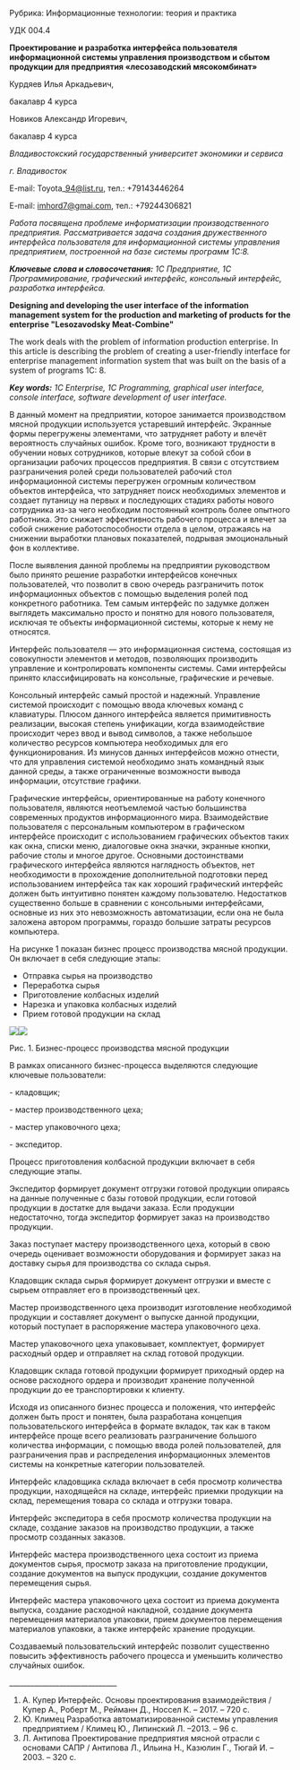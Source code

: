﻿Рубрика: Информационные технологии: теория и практика

УДК 004.4

**Проектирование и разработка интерфейса пользователя информационной системы управления производством и сбытом продукции для предприятия «лесозаводский мясокомбинат»**

Курдяев Илья Аркадьевич,

бакалавр 4 курса

Новиков Александр Игоревич,

бакалавр 4 курса

*Владивостокский государственный университет экономики и сервиса*

*г. Владивосток*

E-mail: Toyota\_94@list.ru, тел.: +79143446264

E-mail: imhord7@gmai.com, тел.: +79244306821

*Работа посвящена проблеме информатизации производственного предприятия. Рассматривается задача создания дружественного интерфейса пользователя для информационной системы управления предприятием, построенной на базе системы программ 1С:8.*

***Ключевые слова и словосочетания:** 1С Предприятие, 1С Программирование, графический интерфейс, консольный интерфейс, разработка интерфейса.*

**Designing and developing the user interface of the information management system for the production and marketing of products for the enterprise "Lesozavodsky Meat-Combine"**

The work deals with the problem of information production enterprise. In this article is describing the problem of creating a user-friendly interface for enterprise management information system that was built on the basis of a system of programs 1C: 8.

***Key words:*** *1С Enterprise, 1С Programming, graphical user interface, console interface, software development of user interface.*

В данный момент на предприятии, которое занимается производством мясной продукции используется устаревший интерфейс. Экранные формы перегружены элементами, что затрудняет работу и влечёт вероятность случайных ошибок. Кроме того, возникают трудности в обучении новых сотрудников, которые влекут за собой сбои в организации рабочих процессов предприятия. В связи с отсутствием разграничения ролей среди пользователей рабочий стол информационной системы перегружен огромным количеством объектов интерфейса, что затрудняет поиск необходимых элементов и создает путаницу на первых и последующих стадиях работы нового сотрудника из-за чего необходим постоянный контроль более опытного работника. Это снижает эффективность рабочего процесса и влечет за собой снижение работоспособности отдела в целом, отражаясь на снижении выработки плановых показателей, подрывая эмоциональный фон в коллективе. 

После выявления данной проблемы на предприятии руководством было принято решение разработки интерфейсов конечных пользователей, что позволит в свою очередь разграничить поток информационных объектов с помощью выделения ролей под конкретного работника. Тем самым интерфейс по задумке должен выглядеть максимально просто и понятно для нового пользователя, исключая те объекты информационной системы, которые к нему не относятся.

Интерфейс пользователя — это информационная система, состоящая из совокупности элементов и методов, позволяющих производить управление и контролировать компоненты системы. Сами интерфейсы принято классифицировать на консольные, графические и речевые. 

Консольный интерфейс самый простой и надежный. Управление системой происходит с помощью ввода ключевых команд с клавиатуры. Плюсом данного интерфейса является примитивность реализации, высокая степень унификации, когда взаимодействие происходит через ввод и вывод символов, а также небольшое количество ресурсов компьютера необходимых для его функционирования. Из минусов данных интерфейсов можно отнести, что для управления системой необходимо знать командный язык данной среды, а также ограниченные возможности вывода информации, отсутствие графики. 

Графические интерфейсы, ориентированные на работу конечного пользователя, являются неотъемлемой частью большинства современных продуктов информационного мира. Взаимодействие пользователя с персональным компьютером в графическом интерфейсе происходит с использованием графических объектов таких как окна, списки меню, диалоговые окна значки, экранные кнопки, рабочие столы и многое другое. Основными достоинствами графического интерфейса являются наглядность объектов, нет необходимости в прохождение дополнительной подготовки перед использованием интерфейса так как хороший графический интерфейс должен быть интуитивно понятен каждому пользователю. Недостатков существенно больше в сравнении с консольными интерфейсами, основные из них это невозможность автоматизации, если она не была заложена автором программы, гораздо большие затраты ресурсов компьютера.

<a name="_d4n9iantbclf"></a>На рисунке 1 показан бизнес процесс производства мясной продукции. Он включает в себя следующие этапы:

- Отправка сырья на производство
- Переработка сырья
- Приготовление колбасных изделий 
- Нарезка и упаковка колбасных изделий
- Прием готовой продукции на склад



![](Aspose.Words.2c87ae79-1d22-457d-a4d6-3281289b91ae.001.png)![](Aspose.Words.2c87ae79-1d22-457d-a4d6-3281289b91ae.002.png)

Рис. 1. Бизнес-процесс производства мясной продукции

В рамках описанного бизнес-процесса выделяются следующие ключевые пользователи:

\- кладовщик;

\- мастер производственного цеха;

\- мастер упаковочного цеха; 

\- экспедитор.

Процесс приготовления колбасной продукции включает в себя следующие этапы. 

Экспедитор формирует документ отгрузки готовой продукции опираясь на данные полученные с базы готовой продукции, если готовой продукции в достатке для выдачи заказа. Если продукции недостаточно, тогда экспедитор формирует заказ на производство продукции.

Заказ поступает мастеру производственного цеха, который в свою очередь оценивает возможности оборудования и формирует заказ на доставку сырья для производства со склада сырья. 

Кладовщик склада сырья формирует документ отгрузки и вместе с сырьем отправляет его в производственный цех. 

Мастер производственного цеха производит изготовление необходимой продукции и составляет документ о выпуске данной продукции, который поступает в распоряжение мастера упаковочного цеха. 

Мастер упаковочного цеха упаковывает, комплектует, формирует расходный ордер и отправляет на склад готовой продукции. 

Кладовщик склада готовой продукции формирует приходный ордер на основе расходного ордера и производит хранение полученной продукции до ее транспортировки к клиенту. 

Исходя из описанного бизнес процесса и положения, что интерфейс должен быть прост и понятен, была разработана концепция пользовательского интерфейса в формате вкладок, так как в таком интерфейсе проще всего реализовать разграничение большого количества информации, с помощью ввода ролей пользователей, для разграничения прав и распределения информационных элементов системы на конкретные категории пользователей.

Интерфейс кладовщика склада включает в себя просмотр количества продукции, находящейся на складе, интерфейс приемки продукции на склад, перемещения товара со склада и отгрузки товара.

Интерфейс экспедитора в себя просмотр количества продукции на складе, создание заказов на производство продукции, а также просмотр созданных заказов. 

Интерфейс мастера производственного цеха состоит из приема документов сырья, просмотр заказа на приготовление продукции, создание документов на выпуск продукции, создание документов перемещения сырья.

Интерфейс мастера упаковочного цеха состоит из приема документа выпуска, создание расходной накладной, создание документа перемещения материалов упаковки, прием документов перемещения материалов упаковки, а также интерфейс хранение продукции.

Создаваемый пользовательский интерфейс позволит существенно повысить эффективность рабочего процесса и уменьшить количество случайных ошибок. 

\_\_\_\_\_\_\_\_\_\_\_\_\_\_\_\_\_\_\_\_\_\_\_\_\_\_\_\_\_\_

1. А. Купер Интерфейс. Основы проектирования взаимодействия / Купер А., Роберт М., Рейманн Д., Носсел К. – 2017. – 720 с. 
1. Ю. Климец Разработка автоматизированной системы управления предприятием / Климец Ю., Липинский Л. –2013. – 96 с. 
1. Л. Антипова Проектирование предприятия мясной отрасли с основами САПР / Антипова Л., Ильина Н., Казюлин Г., Тюгай И. –2003. – 320 с. 
